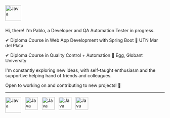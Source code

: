 <img align="left" alt="Java" width="50px" style="padding-right:10px;" src="https://cdn3.emoji.gg/emojis/wavegif_1860.gif"/>

‎ 
---

Hi, there! I'm Pablo, a Developer and QA Automation Tester in progress.

✔ Diploma Course in Web App Development with Spring Boot 📍 UTN Mar del Plata 

✔ Diploma Course in Quality Control + Automation 📍 Egg, Globant University  

I'm constantly exploring new ideas, with self-taught enthusiasm and the supportive helping hand of friends and colleagues.

Open to working on and contributing to new projects! 🚀

---
<img align="left" alt="Java" width="50px" style="padding-right:10px;" src="https://cdn.jsdelivr.net/gh/devicons/devicon/icons/java/java-original.svg"/>
<img align="left" alt="Java" width="40px" style="padding-right:10px;" src="https://cdn.jsdelivr.net/gh/devicons/devicon/icons/spring/spring-original.svg"/>
<img align="left" alt="Java" width="40px" style="padding-right:10px;" src="https://cdn.jsdelivr.net/gh/devicons/devicon/icons/mysql/mysql-original.svg"/>
<img align="left" alt="Java" width="40px" style="padding-right:10px;" src="https://www.svgrepo.com/show/353630/cypress.svg"/>
<img align="left" alt="Java" width="40px" style="padding-right:10px;" src="https://www.svgrepo.com/download/354321/selenium.svg"/>









